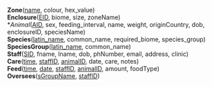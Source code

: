 **Zone**(<u>name</u>, colour, hex_value) <br />
**Enclosure**(<u>EID</u>, biome, size, zoneName) <br />
**Animal*(<u>AID</u>, sex, feeding_interval, name, weight, originCountry, dob, enclosureID, speciesName) <br />
**Species**(<u>latin_name</u>, common_name, required_biome, species_group) <br />
**SpeciesGroup**(<u>latin_name</u>, common_name) <br />
**Staff**(<u>SID</u>, fname, lname, dob, phNumber, email, address, clinic) <br />
**Care**(<u>time</u>, <u style="test-decoration:underline">staffID</u>, <u style="test-decoration:underline">animalID</u>, date, care, notes) <br />
**Feed**(<u>time</u>, <u>date</u>, <u style="test-decoration:underline">staffID</u>, <u style="test-decoration:underline">animalID</u>, amount, foodType)	 <br />
**Oversees**(<u>sGroupName</u>, <u>staffID</u>) <br />
